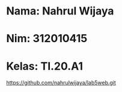 # Nama: Nahrul Wijaya
# Nim: 312010415
# Kelas: TI.20.A1

https://github.com/nahrulwijaya/lab5web.git